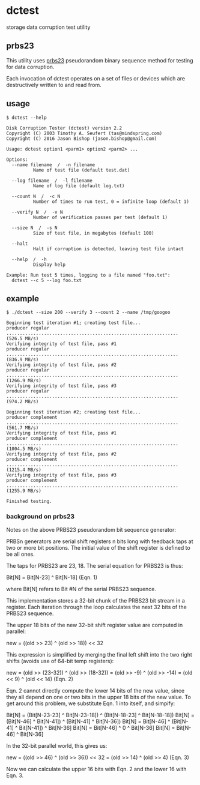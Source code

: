# dctest
storage data corruption test utility

## prbs23
This utility uses [prbs23](https://en.wikipedia.org/wiki/Pseudorandom_binary_sequence) pseudorandom binary sequence method for testing for data corruption.

Each invocation of dctest operates on a set of files or devices which are destructively written to and read from.  

## usage

	$ dctest --help

	Disk Corruption Tester (dctest) version 2.2
	Copyright (C) 2003 Timothy A. Seufert (tas@mindspring.com)
	Copyright (C) 2016 Jason Bishop (jason.bishop@gmail.com)

	Usage: dctest option1 <parm1> option2 <parm2> ...

	Options:
	  --name filename  /  -n filename
	          Name of test file (default test.dat)

	  --log filename  /  -l filename
	          Name of log file (default log.txt)

	  --count N  /  -c N
	          Number of times to run test, 0 = infinite loop (default 1)

	  --verify N  /  -v N
	          Number of verification passes per test (default 1)

	  --size N  /  -s N
	          Size of test file, in megabytes (default 100)

	  --halt
	          Halt if corruption is detected, leaving test file intact

	  --help  /  -h
	          Display help

	Example: Run test 5 times, logging to a file named "foo.txt":
	  dctest --c 5 --log foo.txt


## example

	$ ./dctest --size 200 --verify 3 --count 2 --name /tmp/googoo

	Beginning test iteration #1; creating test file...
	producer regular
	................................................................ (526.5 MB/s)
	Verifying integrity of test file, pass #1
	producer regular
	................................................................ (836.9 MB/s)
	Verifying integrity of test file, pass #2
	producer regular
	................................................................ (1266.9 MB/s)
	Verifying integrity of test file, pass #3
	producer regular
	................................................................ (974.2 MB/s)

	Beginning test iteration #2; creating test file...
	producer complement
	................................................................ (561.7 MB/s)
	Verifying integrity of test file, pass #1
	producer complement
	................................................................ (1004.5 MB/s)
	Verifying integrity of test file, pass #2
	producer complement
	................................................................ (1215.4 MB/s)
	Verifying integrity of test file, pass #3
	producer complement
	................................................................ (1255.9 MB/s)

	Finished testing.


### background on prbs23

Notes on the above PRBS23 pseudorandom bit sequence generator:

PRBSn generators are serial shift registers n bits long with
feedback taps at two or more bit positions.  The initial value
of the shift register is defined to be all ones.

The taps for PRBS23 are 23, 18.  The serial equation for PRBS23 is thus:

   Bit[N] = Bit[N-23] ^ Bit[N-18]               (Eqn. 1)

where Bit[N] refers to Bit #N of the serial PRBS23 sequence.

This implementation stores a 32-bit chunk of the PRBS23 bit stream in a
register.  Each iteration through the loop calculates the next 32 bits
of the PRBS23 sequence.

The upper 18 bits of the new 32-bit shift register value are
computed in parallel:

   new = ((old >> 23) ^ (old >> 18)) << 32

This expression is simplified by merging the final left shift into
the two right shifts (avoids use of 64-bit temp registers):

   new = (old >> (23-32)) ^ (old >> (18-32))
       = (old >> -9) ^ (old >> -14)
       = (old << 9) ^ (old << 14)               (Eqn. 2)

Eqn. 2 cannot directly compute the lower 14 bits of the new value, since
they all depend on one or two bits in the upper 18 bits of the new value.
To get around this problem, we substitute Eqn. 1 into itself, and simpify:

   Bit[N] = (Bit[N-23-23] ^ Bit[N-23-18]) ^ (Bit[N-18-23] ^ Bit[N-18-18])
   Bit[N] = (Bit[N-46] ^ Bit[N-41]) ^ (Bit[N-41] ^ Bit[N-36])
   Bit[N] = Bit[N-46] ^ (Bit[N-41] ^ Bit[N-41]) ^ Bit[N-36]
   Bit[N] = Bit[N-46] ^ 0 ^ Bit[N-36]
   Bit[N] = Bit[N-46] ^ Bit[N-36]

In the 32-bit parallel world, this gives us:

   new = ((old >> 46) ^ (old >> 36)) << 32
       = (old >> 14) ^ (old >> 4)               (Eqn. 3)

Now we can calculate the upper 16 bits with Eqn. 2 and the lower 16
with Eqn. 3.
